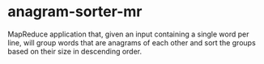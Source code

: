 # anagram-sorter-mr
MapReduce application that, given an input containing a single word per line, will group words that are anagrams of each other and sort the groups based on their size in descending order.
